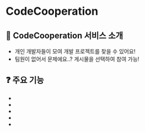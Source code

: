 # CodeCooperation
## 🎈 CodeCooperation 서비스 소개
* 개인 개발자들이 모여 개발 프로젝트를 찾을 수 있어요!
* 팀원이 없어서 문제에요..? 게시물을 선택하여 참여 가능!
## ❓ 주요 기능
-
-
-
-
-
